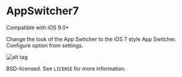 # AppSwitcher7


Compatible with iOS 9.0+



Change the look of the App Swticher to the iOS 7 style App Switcher. Configure option from settings.


![alt tag](https://raw.github.com/ca13ra1/AppSwitcher7/master/SS.PNG)


BSD-licensed. See `LICENSE` for more information.